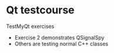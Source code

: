 # Qt testcourse

TestMyQt exercises

- Exercise 2 demonstrates QSignalSpy
- Others are testing normal C++ classes
